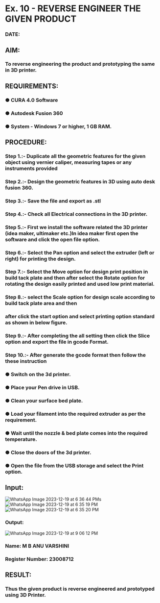# Ex. 10 - REVERSE ENGINEER THE GIVEN PRODUCT

### DATE: 

## AIM: 
### To reverse engineering the product and prototyping the same in 3D printer.

## REQUIREMENTS:
### ●	CURA 4.0 Software
### ●	 Autodesk Fusion 360
### ●	 System - Windows 7 or higher, 1 GB RAM.

## PROCEDURE:
### Step 1.:- Duplicate all the geometric features for the given object using vernier caliper, measuring tapes or any instruments provided
### Step 2.:- Design the geometric features in 3D using auto desk fusion 360.
### Step 3.:- Save the file and export as .stl
### Step 4.:- Check all Electrical connections in the 3D printer.
### Step 5.:- First we install the software related the 3D printer (idea maker, ultimaker etc.)In idea maker first open the software and click the open file option.
### Step 6.:- Select the Pan option and select the extruder (left or right) for printing the design.
### Step 7.:- Select the Move option for design print position in build tack plate and then after select the Rotate option for rotating the design easily printed and used low print material.
### Step 8.:- select the Scale option for design scale according to build tack plate area and then
### after click the start option and select printing option standard as shown in below figure.
### Step 9.:- After completing the all setting then click the Slice option and export the file in gcode Format.
### Step 10.:- After generate the gcode format then follow the these instruction 
  ###   ●	Switch on the 3d printer.
  ###   ●	Place your Pen drive in USB.
  ###   ●	Clean your surface bed plate.
  ###   ●	Load your filament into the required extruder as per the requirement.
  ###   ●	Wait until the nozzle & bed plate comes into the required temperature.
  ###   ●	Close the doors of the 3d printer.
  ###   ●	Open the file from the USB storage and select the Print option.

## Input:
![WhatsApp Image 2023-12-19 at 6 36 44 PMs](https://github.com/anu-varshini11/Ex.-10---REVERSE-ENGINEER-THE-GIVEN-PRODUCT/assets/138969827/8e100a01-a208-4cc5-8f4e-79ccb15bbac0)
![WhatsApp Image 2023-12-19 at 6 35 19 PM](https://github.com/anu-varshini11/Ex.-10---REVERSE-ENGINEER-THE-GIVEN-PRODUCT/assets/138969827/c2b51ed8-19cd-4028-b863-e30fc447f67f)
![WhatsApp Image 2023-12-19 at 6 35 20 PM](https://github.com/anu-varshini11/Ex.-10---REVERSE-ENGINEER-THE-GIVEN-PRODUCT/assets/138969827/7be8fe1f-397f-4ccc-b95f-00215fc73f07)


### Output:
![WhatsApp Image 2023-12-19 at 9 06 12 PM](https://github.com/anu-varshini11/Ex.-10---REVERSE-ENGINEER-THE-GIVEN-PRODUCT/assets/138969827/0b8cc2bd-6ae0-4da4-ad58-8c390bcd06b1)


### Name: M B ANU VARSHINI
### Register Number: 23008712

## RESULT:
### Thus the given product is reverse engineered and prototyped using 3D Printer.
